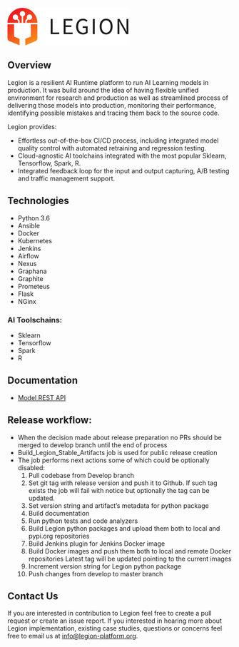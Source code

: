 ![LegionLogo](docs/images/legion-logo-h.png)

## Overview

Legion is a resilient AI Runtime platform to run AI Learning models in production.
It was build around the idea of having flexible unified environment for research and production as well as streamlined process of 
delivering those models into production, monitoring their performance, identifying possible mistakes and tracing them back to the source code.

Legion provides: 

* Effortless out-of-the-box CI/CD process, including integrated model quality control with automated retraining and regression testing.
* Cloud-agnostic AI toolchains integrated with the most popular Sklearn, Tensorflow, Spark, R.
* Integrated feedback loop for the input and output capturing, A/B testing and traffic management support.

## Technologies	

* Python 3.6
* Ansible
* Docker
* Kubernetes
* Jenkins
* Airflow
* Nexus
* Graphana
* Graphite
* Prometeus
* Flask
* NGinx

### AI Toolschains:

* Sklearn
* Tensorflow
* Spark
* R
	
## Documentation
* [Model REST API](legion/docs/source/model_rest_api.md)

##  Release workflow:
-	When the decision made about release preparation no PRs should be merged to develop branch until the end of process
-	Build_Legion_Stable_Artifacts job is used for public release creation
-	The job performs next actions some of which could be optionally disabled:
    1.	Pull codebase from Develop branch 
    2.	Set git tag with release version and push it to Github. 
        If such tag exists the job will fail with notice but optionally the tag can be updated. 
    3.	Set version string and artifact’s metadata for python package
    4.	Build documentation
    5.	Run python tests and code analyzers
    6.	Build Legion python packages and upload them both to local and pypi.org repositories
    7.	Build Jenkins plugin for Jenkins Docker image
    8.	Build Docker images and push them both to local and remote Docker repositories
        Latest tag will be updated pointing to the current images
    9.	Increment version string for Legion python package
    10.	Push changes from develop to master branch

## Contact Us
If you are interested in contribution to Legion feel free to create a pull request or create an issue report.
If you interested in hearing more about Legion implementation, existing case studies, questions or concerns feel free to email us at [info@legion-platform.org](mailto:info@legion-platform.org).
